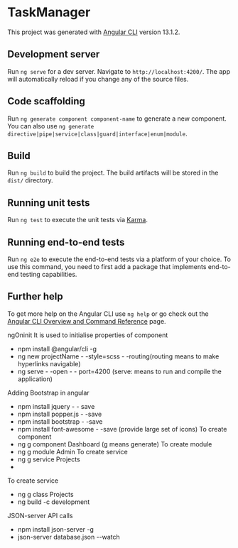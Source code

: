 # TaskManager

This project was generated with [Angular CLI](https://github.com/angular/angular-cli) version 13.1.2.

## Development server

Run `ng serve` for a dev server. Navigate to `http://localhost:4200/`. The app will automatically reload if you change any of the source files.

## Code scaffolding

Run `ng generate component component-name` to generate a new component. You can also use `ng generate directive|pipe|service|class|guard|interface|enum|module`.

## Build

Run `ng build` to build the project. The build artifacts will be stored in the `dist/` directory.

## Running unit tests

Run `ng test` to execute the unit tests via [Karma](https://karma-runner.github.io).

## Running end-to-end tests

Run `ng e2e` to execute the end-to-end tests via a platform of your choice. To use this command, you need to first add a package that implements end-to-end testing capabilities.

## Further help

To get more help on the Angular CLI use `ng help` or go check out the [Angular CLI Overview and Command Reference](https://angular.io/cli) page.


ngOninit
It is used to initialise properties of component

- npm install @angular/cli -g
- ng new projectName - -style=scss - -routing(routing means to make hyperlinks navigable)
- ng serve - -open - - port=4200 (serve: means to run and compile the application)

Adding Bootstrap in angular
- npm install jquery - - save
- npm install popper.js - -save
- npm install bootstrap - -save
- npm install font-awesome - -save (provide large set of icons)
  To create component
- ng g component Dashboard (g means generate)
  To create module
- ng g module Admin
  To create service
-  ng g service Projects
-

To create service
- ng g class Projects
- ng build -c development

JSON-server API calls
- npm install json-server -g
- json-server database.json --watch


